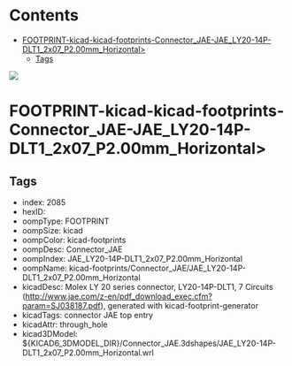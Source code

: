 



Contents
========

* [FOOTPRINT-kicad-kicad-footprints-Connector_JAE-JAE_LY20-14P-DLT1_2x07_P2.00mm_Horizontal>](#footprint-kicad-kicad-footprints-connector_jae-jae_ly20-14p-dlt1_2x07_p200mm_horizontal)
	* [Tags](#tags)
  
![][im]
# FOOTPRINT-kicad-kicad-footprints-Connector_JAE-JAE_LY20-14P-DLT1_2x07_P2.00mm_Horizontal>

## Tags

- index: 2085
- hexID: 
- oompType: FOOTPRINT
- oompSize: kicad
- oompColor: kicad-footprints
- oompDesc: Connector_JAE
- oompIndex: JAE_LY20-14P-DLT1_2x07_P2.00mm_Horizontal
- oompName: kicad-footprints/Connector_JAE/JAE_LY20-14P-DLT1_2x07_P2.00mm_Horizontal
- kicadDesc: Molex LY 20 series connector, LY20-14P-DLT1, 7 Circuits (http://www.jae.com/z-en/pdf_download_exec.cfm?param=SJ038187.pdf), generated with kicad-footprint-generator
- kicadTags: connector JAE  top entry
- kicadAttr: through_hole
- kicad3DModel: ${KICAD6_3DMODEL_DIR}/Connector_JAE.3dshapes/JAE_LY20-14P-DLT1_2x07_P2.00mm_Horizontal.wrl



[im]: image.png

